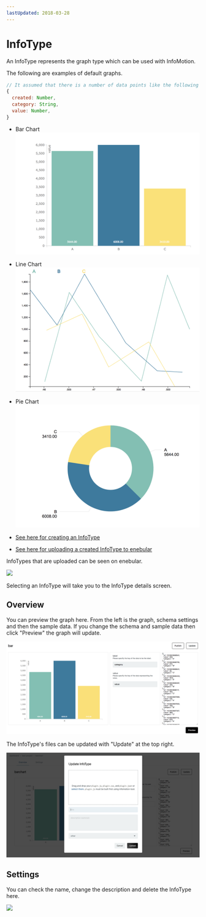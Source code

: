 ```yaml
---
lastUpdated: 2018-03-28
---
```


# InfoType

An InfoType represents the graph type which can be used with InfoMotion.

The following are examples of default graphs.

```javascript
// It assumed that there is a number of data points like the following
{
  created: Number,
  category: String,
  value: Number,
}
```

- Bar Chart
![](../_asset/images/InfoMotion/enebular-developers-template-barchart.png)


- Line Chart
![](../_asset/images/InfoMotion/enebular-developers-template-linechart.png)


- Pie Chart
![](../_asset/images/InfoMotion/enebular-developers-template-piechart.png)


- [See here for creating an InfoType](./InfoMotionTool.md)
- [See here for uploading a created InfoType to enebular](./UploadInfoType.md)

InfoTypes that are uploaded can be seen on enebular.

![](https://i.gyazo.com/9e7c26c3948b2ebbd77734439afdcc63.png)

Selecting an InfoType will take you to the InfoType details screen.

## Overview

You can preview the graph here. From the left is the graph, schema settings and then the sample data. If you change the schema and sample data then click "Preview" the graph will update.

![](../_asset/images/InfoMotion/overview.png) 

The InfoType's files can be updated with "Update" at the top right. 

![](../_asset/images/InfoMotion/infotype-update.png) 

## Settings

You can check the name, change the description and delete the InfoType here.

![](https://i.gyazo.com/9c99f2ce91a7aeb6e542c18662191ab7.png)
